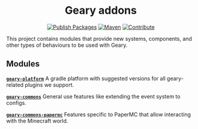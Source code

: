 <div align="center">

# Geary addons

[![Publish Packages](https://github.com/MineInAbyss/Geary-addons/actions/workflows/publish-packages.yml/badge.svg)](https://github.com/MineInAbyss/Geary-addons/actions/workflows/publish-packages.yml)
[![Maven](https://img.shields.io/maven-metadata/v?metadataUrl=https://repo.mineinabyss.com/releases/com/mineinabyss/geary-commons-papermc/maven-metadata.xml)](https://repo.mineinabyss.com/#/releases/com/mineinabyss/geary-commons-papermc)
[![Contribute](https://shields.io/badge/Contribute-e57be5?logo=github%20sponsors&style=flat&logoColor=white)](https://wiki.mineinabyss.com/contribute)
</div>

This project contains modules that provide new systems, components, and other types of behaviours to be used with Geary.

## Modules

[**`geary-platform`**](https://github.com/MineInAbyss/Geary-addons/tree/master/geary-platform)
A gradle platform with suggested versions for all geary-related plugins we support.

[**`geary-commons`**](https://github.com/MineInAbyss/Geary-addons/tree/master/geary-commons)
General use features like extending the event system to configs.

[**`geary-commons-papermc`**](https://github.com/MineInAbyss/Geary-addons/tree/master/geary-commons-papermc)
Features specific to PaperMC that allow interacting with the Minecraft world.
